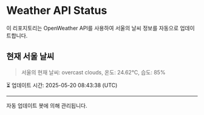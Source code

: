 
# Weather API Status

이 리포지토리는 OpenWeather API를 사용하여 서울의 날씨 정보를 자동으로 업데이트합니다.

## 현재 서울 날씨
> 서울의 현재 날씨: overcast clouds, 온도: 24.62°C, 습도: 85%

⏳ 업데이트 시간: 2025-05-20 08:43:38 (UTC)

---
자동 업데이트 봇에 의해 관리됩니다.

